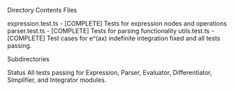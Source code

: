 Directory Contents
Files

expression.test.ts - [COMPLETE] Tests for expression nodes and operations
parser.test.ts - [COMPLETE] Tests for parsing functionality
utils.test.ts - [COMPLETE] Test cases for e^(ax) indefinite integration fixed and all tests passing.

Subdirectories


Status
All tests passing for Expression, Parser, Evaluator, Differentiator, Simplifier, and Integrator modules.